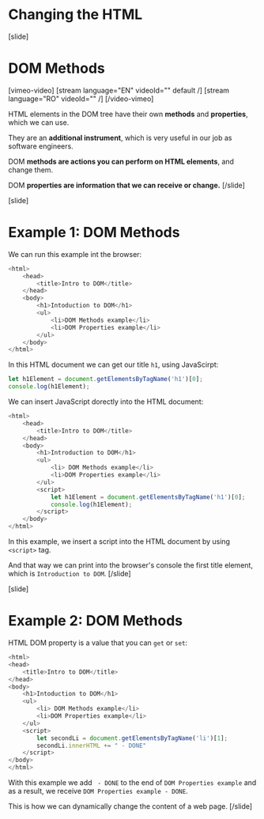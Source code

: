 # Changing the HTML

[slide]
# DOM Methods

[vimeo-video]
[stream language="EN" videoId="" default /]
[stream language="RO" videoId=""  /]
[/video-vimeo]

HTML elements in the DOM tree have their own **methods** and **properties**, which we can use.

They are an **additional instrument**, which is very useful in our job as software engineers.

DOM **methods are actions you can perform on HTML elements**, and change them.

DOM **properties are information that we can receive or change.**
[/slide]

[slide]
# Example 1: DOM Methods

We can run this example int the browser:

``` js
<html>
    <head>
        <title>Intro to DOM</title>
    </head>
    <body>
        <h1>Intoduction to DOM</h1>
        <ul>
            <li>DOM Methods example</li>
            <li>DOM Properties example</li>
        </ul>
    </body>
</html>
```

In this HTML document we can get our title `h1`, using JavaScirpt:

``` js
let h1Element = document.getElementsByTagName('h1')[0];
console.log(h1Element);
```

We can insert JavaScript dorectly into the HTML document:

``` js
<html>
    <head>
        <title>Intro to DOM</title>
    </head>
    <body>
        <h1>Introduction to DOM</h1>
        <ul>
            <li> DOM Methods example</li>
            <li>DOM Properties example</li>
        </ul>
        <script>
            let h1Element = document.getElementsByTagName('h1')[0];
            console.log(h1Element);
        </script>
    </body>
</html>
```
In this example, we insert a script into the HTML document by using `<script>` tag.

And that way we can print into the browser's console the first title element, which is `Introduction to DOM`.
[/slide]

[slide]
# Example 2: DOM Methods

HTML DOM property is a value that you can `get` or `set`:

``` js
<html>
<head>
    <title>Intro to DOM</title>
</head>
<body>
    <h1>Intoduction to DOM</h1>
    <ul>
        <li> DOM Methods example</li>
        <li>DOM Properties example</li>
    </ul>
    <script>
        let secondLi = document.getElementsByTagName('li')[1];
        secondLi.innerHTML += " - DONE"
    </script>
</body>
</html>
```

With this example we add ` - DONE` to the end of `DOM Properties example` and as a result, we receive `DOM Properties example - DONE`.

This is how we can dynamically change the content of a web page.
[/slide]